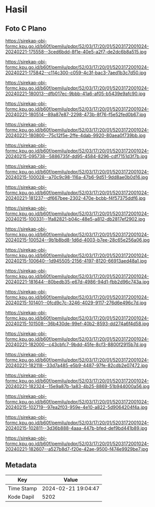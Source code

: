 # Hasil

## Foto C Plano

https://sirekap-obj-formc.kpu.go.id/b60f/pemilu/pdpr/52/03/17/20/01/5203172001024-20240221-175558--3ced6bdd-8f1e-40e5-a2f7-de2dc6b8a515.jpg

https://sirekap-obj-formc.kpu.go.id/b60f/pemilu/pdpr/52/03/17/20/01/5203172001024-20240221-175842--c114c300-c059-4c3f-bac3-7aed1b3c7d50.jpg

https://sirekap-obj-formc.kpu.go.id/b60f/pemilu/pdpr/52/03/17/20/01/5203172001024-20240221-180013--dfb017ec-9bbb-41a6-af05-b5439e9afc90.jpg

https://sirekap-obj-formc.kpu.go.id/b60f/pemilu/pdpr/52/03/17/20/01/5203172001024-20240221-180514--89a87e87-2298-473b-8f76-f5e52fed0b67.jpg

https://sirekap-obj-formc.kpu.go.id/b60f/pemilu/pdpr/52/03/17/20/01/5203172001024-20240221-180800--75c12f5e-2ffe-4dab-9920-80aea0f739bb.jpg

https://sirekap-obj-formc.kpu.go.id/b60f/pemilu/pdpr/52/03/17/20/01/5203172001024-20240215-095738--5886735f-dd95-4584-8296-cdf7151d3f7b.jpg

https://sirekap-obj-formc.kpu.go.id/b60f/pemilu/pdpr/52/03/17/20/01/5203172001024-20240215-100028--a70c9c98-116a-47b6-9d51-9dd8ae0b0d16.jpg

https://sirekap-obj-formc.kpu.go.id/b60f/pemilu/pdpr/52/03/17/20/01/5203172001024-20240221-181237--df667bee-2302-470e-bcbb-f4f57375ddf6.jpg

https://sirekap-obj-formc.kpu.go.id/b60f/pemilu/pdpr/52/03/17/20/01/5203172001024-20240215-100331--1fa82821-b04c-48e5-a812-db2817ef2902.jpg

https://sirekap-obj-formc.kpu.go.id/b60f/pemilu/pdpr/52/03/17/20/01/5203172001024-20240215-100524--9b1b8bd8-1d6d-4003-b7ee-28c65e256a06.jpg

https://sirekap-obj-formc.kpu.go.id/b60f/pemilu/pdpr/52/03/17/20/01/5203172001024-20240215-100640--1d945505-2156-4197-8120-66913aed48a1.jpg

https://sirekap-obj-formc.kpu.go.id/b60f/pemilu/pdpr/52/03/17/20/01/5203172001024-20240221-181644--80bedb35-e67d-4986-94d1-fbb2d96c743a.jpg

https://sirekap-obj-formc.kpu.go.id/b60f/pemilu/pdpr/52/03/17/20/01/5203172001024-20240215-101401--0fcd9c7c-3246-4029-9117-276d6e496c7d.jpg

https://sirekap-obj-formc.kpu.go.id/b60f/pemilu/pdpr/52/03/17/20/01/5203172001024-20240215-101508--36b430de-99ef-40b2-8593-dd274a6f4d58.jpg

https://sirekap-obj-formc.kpu.go.id/b60f/pemilu/pdpr/52/03/17/20/01/5203172001024-20240221-182000--c43cbfc7-9bdd-45fe-8cf3-8800f2915b7d.jpg

https://sirekap-obj-formc.kpu.go.id/b60f/pemilu/pdpr/52/03/17/20/01/5203172001024-20240221-182118--33d7a485-e5b9-4487-97fe-82cdb2e07472.jpg

https://sirekap-obj-formc.kpu.go.id/b60f/pemilu/pdpr/52/03/17/20/01/5203172001024-20240221-182324--15e9a87b-1a83-4b25-8869-51b944000a56.jpg

https://sirekap-obj-formc.kpu.go.id/b60f/pemilu/pdpr/52/03/17/20/01/5203172001024-20240215-102719--97ea2f03-959e-4e10-a822-5d9064204f4a.jpg

https://sirekap-obj-formc.kpu.go.id/b60f/pemilu/pdpr/52/03/17/20/01/5203172001024-20240215-102811--3d36b888-4aaa-447b-bfed-def9bd441b89.jpg

https://sirekap-obj-formc.kpu.go.id/b60f/pemilu/pdpr/52/03/17/20/01/5203172001024-20240221-182607--a527b8d7-f20e-42ae-9500-f474e9929be7.jpg


## Metadata

| Key        | Value               |
| ---------- | ------------------- |
| Time Stamp | 2024-02-21 19:04:47 |
| Kode Dapil | 5202                |



